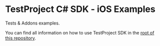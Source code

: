 TestProject C\# SDK - iOS Examples
======================================

Tests & Addons examples.

You can find all information on how to use TestProject SDK in the [root of this repository](https://github.com/testproject-io/csharp-sdk-examples).